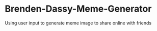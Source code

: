 # Brenden-Dassy-Meme-Generator
Using user input to generate meme image to share online with friends
